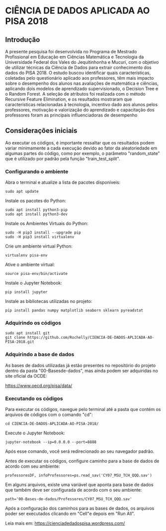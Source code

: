 # CIÊNCIA DE DADOS APLICADA AO PISA 2018

## Introdução
A presente pesquisa foi desenvolvida no Programa de Mestrado Profissional em Educação em Ciências Matemática e Tecnologia da Universidade Federal dos Vales do Jequitinhonha e Mucuri, com o objetivo de utilizar técnicas da Ciência de Dados para extrair conhecimento dos dados do PISA 2018. O estudo buscou identificar quais características, coletadas pelo questionário aplicado aos professores, têm mais impacto sobre o desempenho dos alunos nas avaliações de matemática e ciências, aplicando dois modelos de aprendizado supervisionado, o Decision Tree e o Random Forest. A seleção de atributos foi realizada com o método Recursive Feature Elimination, e os resultados mostraram que características relacionadas à tecnologia, incentivo dado aos alunos pelos professores, motivação e valorização do aprendizado e capacitação dos professores foram as principais influenciadoras de desempenho
## Considerações iniciais
Ao executar os códigos, é importante ressaltar que os resultados podem variar minimamente a cada execução devido ao fator da aleatoriedade em algumas partes do código, como por exemplo, o parâmetro "random_state" que é utilizado por padrão pela função "train_test_split".

### Configurando o ambiente
Abra o terminal e atualize a lista de pacotes disponíveis:
``` 
sudo apt update
```
Instale os pacotes do Python:

``` 
sudo apt install python3-pip
sudo apt install python3-dev
``` 

Instale os Ambientes Virtuais do Python:
``` 
sudo -H pip3 install --upgrade pip
sudo -H pip3 install virtualenv
``` 
Crie um ambiente virtual Python:

``` 
virtualenv pisa-env
``` 
Ative o ambiente virtual:

``` 
source pisa-env/bin/activate
``` 
Instale o Jupyter Notebook:
``` 
pip install jupyter
``` 
Instale as bibliotecas utilizadas no projeto:

``` 
pip install pandas numpy matplotlib seaborn sklearn pyreadstat
``` 
### Adquirindo os códigos

``` 
sudo apt install git
git clone https://github.com/Rochelly/CIENCIA-DE-DADOS-APLICADA-AO-PISA-2018.git

``` 

### Adquirindo a base de dados
As bases de dados utilizadas já estão presentes no repositório do projeto dentro da pasta "00-Basesde-dados", mas ainda podem ser adquiridas no site oficial da OCDE:

https://www.oecd.org/pisa/data/

### Executando os códigos
Para executar os códigos, navegue pelo terminal até a pasta que contém os arquivos de códigos com o comando "cd":


``` 
cd CIENCIA-DE-DADOS-APLICADA-AO-PISA-2018/

``` 
Execute o Jupyter Notebook:


``` 
jupyter-notebook --ip=0.0.0.0 --port=8888

``` 
Após esse comando, você será redirecionado ao seu navegador padrão.

Antes de executar os códigos, configure caminho para a base de dados de acordo com seu ambiente:
```
professoresDF, infoProfessores=ps.read_sav('CY07_MSU_TCH_QQQ.sav')
```
Em alguns arquivos, existe uma variável que aponta para base de dados que também deve ser
configurada de acordo com o seu ambiente:
```
path='00-Bases-de-dados/Professores/CY07_MSU_TCH_QQQ.sav'
```
Após a configuração dos caminhos para as bases de dados, os arquivos poder ser executados clicando
em "Cell"e depois em "Run All".

Leia mais em: https://cienciadedadospisa.wordpress.com/
